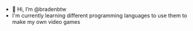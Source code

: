 - 👋 Hi, I’m @bradenbtw
- I'm currently learning different programming languages to use them to make my own video games
